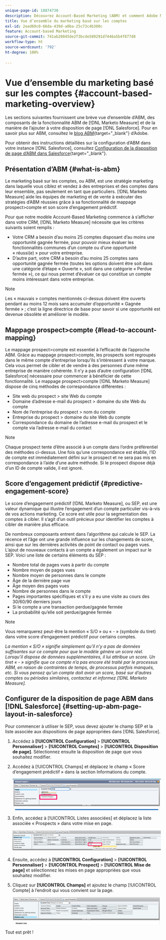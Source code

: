 ```yaml
---
unique-page-id: 18874730
description: Découvrez Account-Based Marketing (ABM) et comment Adobe Marketo Measure aide les équipes marketing et commerciales à mettre en œuvre des stratégies ABM efficaces.
title: Vue d’ensemble du marketing basé sur les comptes
exl-id: 2ead69c0-66da-439d-a0ba-25c73c4b308c
feature: Account-based Marketing
source-git-commit: 741ab20845de2f3bcde589291d7446a5b4f877d8
workflow-type: ht
source-wordcount: '792'
ht-degree: 100%

---
```


# Vue d’ensemble du marketing basé sur les comptes {#account-based-marketing-overview}

Les sections suivantes fournissent une brève vue d’ensemble d’ABM, des composants de la fonctionnalité ABM de [!DNL Marketo Measure] et de la manière de l’ajouter à votre disposition de page [!DNL Salesforce]. Pour en savoir plus sur ABM, consultez le [blog ABM](https://business.adobe.com/blog/basics/account-based-marketing){target="_blank"} d’Adobe.

Pour obtenir des instructions détaillées sur la configuration d’ABM dans votre instance [!DNL Salesforce], consultez [Configuration de la disposition de page d’ABM dans Salesforce](/help/advanced-marketo-measure-features/account-based-marketing/account-based-marketing-overview.md#setting-up-abm-page-layout-in-salesforce){target="_blank"}.

## Présentation d’ABM {#what-is-abm}

Le marketing basé sur les comptes, ou ABM, est une stratégie marketing dans laquelle vous ciblez et vendez à des entreprises et des comptes dans leur ensemble, pas seulement en tant que particuliers. [!DNL Marketo Measure] aide les équipes de marketing et de vente à exécuter des stratégies d’ABM réussies grâce à sa fonctionnalité de mappage prospect>compte et son score d’engagement prédictif.

Pour que notre modèle Account-Based Marketing commence à s’afficher dans votre CRM, [!DNL Marketo Measure] nécessite que les critères suivants soient remplis :

* Votre CRM a besoin d’au moins 25 comptes disposant d’au moins une opportunité gagnée fermée, pour pouvoir mieux évaluer les fonctionnalités communes d’un compte ou d’une opportunité « réussi(e) » pour votre entreprise.
* D’autre part, votre CRM a besoin d’au moins 25 comptes sans opportunité gagnée fermée (toutes les options doivent être soit dans une catégorie d’étape « Ouverte », soit dans une catégorie « Perdue fermée »), ce qui nous permet d’évaluer ce qui constitue un compte moins intéressant dans votre entreprise.

>[!NOTE]
>
>Les « mauvais » comptes mentionnés ci-dessus doivent être ouverts pendant au moins 12 mois sans accumuler d’opportunité « Gagnée fermée » ; c’est la ligne directrice de base pour savoir si une opportunité est devenue obsolète et améliorer le modèle.

## Mappage prospect>compte {#lead-to-account-mapping}

Le mappage prospect>compte est essentiel à l’efficacité de l’approche ABM. Grâce au mappage prospect>compte, les prospects sont regroupés dans le même compte d’entreprise lorsqu’ils s’intéressent à votre marque. Cela vous permet de cibler et de vendre à des personnes d’une même entreprise de manière cohérente. Il n’y a pas d’autre configuration [!DNL Salesforce] nécessaire pour commencer à bénéficier de cette fonctionnalité. Le mappage prospect>compte [!DNL Marketo Measure] dispose de cinq méthodes de correspondance différentes :

* Site web du prospect > site Web du compte
* Domaine d’adresse e-mail du prospect > domaine du site Web du compte
* Nom de l’entreprise du prospect > nom du compte
* Entreprise du prospect > domaine du site Web du compte
* Correspondance du domaine de l’adresse e-mail du prospect et le compte via l’adresse e-mail du contact

>[!NOTE]
>
>Chaque prospect tente d’être associé à un compte dans l’ordre préférentiel des méthodes ci-dessus. Une fois qu’une correspondance est établie, l’ID de compte est immédiatement défini sur le prospect et ne sera pas mis en correspondance à l’aide d’une autre méthode. Si le prospect dispose déjà d’un ID de compte valide, il est ignoré.

## Score d’engagement prédictif {#predictive-engagement-score}

Le score d’engagement prédictif [!DNL Marketo Measure], ou SEP, est une valeur dynamique qui illustre l’engagement d’un compte particulier vis-à-vis de vos actions marketing. Ce score est utile pour la segmentation des comptes à cibler. Il s’agit d’un outil précieux pour identifier les comptes à cibler de manière plus efficace.

De nombreux composants entrent dans l’algorithme qui calcule le SEP. La récence et l’âge ont une grande influence sur les changements de score, ainsi que sur les dernières activités de point de contact ou pages vues. L’ajout de nouveaux contacts à un compte a également un impact sur le SEP. Voici une liste de certains éléments du SEP :

* Nombre total de pages vues à partir du compte
* Nombre moyen de pages vues
* Nombre moyen de personnes dans le compte
* Âge de la dernière page vue
* Âge moyen des pages vues
* Nombre de personnes dans le compte
* Pages importantes spécifiques et s’il y a eu une visite au cours des 30/60/90 derniers jours
* Si le compte a une transaction perdue/gagnée fermée
* La probabilité qu’elle soit perdue/gagnée fermée

>[!NOTE]
>
>Vous remarquerez peut-être la mention « S/O » ou « - » (symbole du tiret) dans votre score d’engagement prédictif pour certains comptes.

_La mention « S/O » signifie simplement qu’il n’y a pas de données suffisantes sur ce compte pour que le modèle génère un score réel. Lorsqu’il dispose de données supplémentaires, il lui attribue un score._
_Un tiret « - » signifie que ce compte n’a pas encore été traité par le processus ABM, en raison de contraintes de temps, de processus parfois manqués, etc. Si vous pensez qu’un compte doit avoir un score, basé sur d’autres comptes ou périodes similaires, contactez et informez [!DNL Marketo Measure]._

## Configurer de la disposition de page ABM dans [!DNL Salesforce] {#setting-up-abm-page-layout-in-salesforce}

Pour commencer à utiliser le SEP, vous devez ajouter le champ SEP et la liste associée aux dispositions de page appropriées dans [!DNL Salesforce].

1. Accédez à **[!UICONTROL Configuration]** > **[!UICONTROL Personnaliser]** > **[!UICONTROL Comptes]** > **[!UICONTROL Disposition de page]**. Sélectionnez ensuite la disposition de page que vous souhaitez modifier.
1. Accédez à [!UICONTROL Champs] et déplacez le champ « Score d’engagement prédictif » dans la section Informations du compte.

   ![](assets/1.png)

1. Enfin, accédez à [!UICONTROL Listes associées] et déplacez la liste associée « Prospects » dans votre mise en page.

   ![](assets/2.png)

1. Ensuite, accédez à **[!UICONTROL Configuration]** > **[!UICONTROL Personnaliser]** > **[!UICONTROL Prospect]** > **[!UICONTROL Mise de page]** et sélectionnez les mises en page appropriées que vous souhaitez modifier.
1. Cliquez sur **[!UICONTROL Champs]** et ajoutez le champ [!UICONTROL Compte] à l’endroit qui vous convient sur la page.

   ![](assets/3.png)

Tout est prêt !

